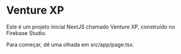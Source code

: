 
# Venture XP

Este é um projeto inicial NextJS chamado Venture XP, construído no Firebase Studio.

Para começar, dê uma olhada em src/app/page.tsx.

    